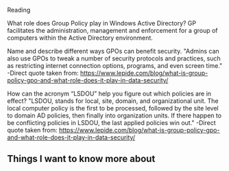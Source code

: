 Reading

What role does Group Policy play in Windows Active Directory?
GP facilitates the administration, management and enforcement for a group of computers within the Active Directory environment.

Name and describe different ways GPOs can benefit security.
"Admins can also use GPOs to tweak a number of security protocols and practices, such as restricting internet connection options, programs, and even screen time."
-Direct quote taken from: https://www.lepide.com/blog/what-is-group-policy-gpo-and-what-role-does-it-play-in-data-security/

How can the acronym “LSDOU” help you figure out which policies are in effect?
"LSDOU, stands for local, site, domain, and organizational unit. The local computer policy is the first to be processed, followed by the site level to domain AD policies, then finally into organization units. If there happen to be conflicting policies in LSDOU, the last applied policies win out."
-Direct quote taken from: https://www.lepide.com/blog/what-is-group-policy-gpo-and-what-role-does-it-play-in-data-security/

## Things I want to know more about

